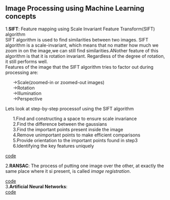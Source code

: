 <h2> Image Processing using Machine Learning concepts</h2>
  
1.**SIFT**: Feature mapping using Scale Invariant Feature Transform(SIFT) algorithm<br>
            SIFT algorithm is used to find similarities between two images.
            SIFT algorithm is a scale-invariant, which means that no matter how much we zoom in on the image,we can still find similarities.ANother feature of this algorithm is               that it is rotation invariant. Regardless of the degree of rotation, it still performs well.<br>
            Features of the image that the SIFT algorithm tries to factor out during processing are:
            <ol>
             ->Scale(zoomed-in or zoomed-out images)<br>
             ->Rotation<br>
             ->Illumination<br>
             ->Perspective<br>
            </ol>
            Lets look at step-by-step processof using the SIFT algorithm<br>
            <ol>
              1.Find and constructing a space to ensure scale invariance<br>
              2.Find the difference between the gaussians<br>
              3.Find the important points present inside the image<br>
              4.Remove unimportant points to make efficient comparisons<br>
              5.Provide orientation to the important points found in step3<br>
              6.Identifying the key features uniquely<br>
            </ol>
[code](https://github.com/madhuragandhe/Image_Processing/tree/master/MachineLearning_Concepts/SIFT)<br>

2.**RANSAC**: The process of putting one image over the other, at exactly the same place where it si present, is called *image registration*.<br>

[code](https://github.com/madhuragandhe/Image_Processing/tree/master/MachineLearning_Concepts/RANSAC)<br>
3.**Artificial Neural Networks**:<br>
[code]()
